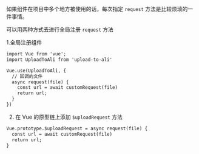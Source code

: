 如果组件在项目中多个地方被使用的话，每次指定 `request` 方法是比较烦琐的一件事情。

可以用两种方式去进行全局注册 `request` 方法

1.全局注册组件

```md
import Vue from 'vue';
import UploadToAli from 'upload-to-ali'

Vue.use(UploadToAli, {
  // 回调的文件
  async request(file) {
    const url = await customRequest(file)
    return url;
  }
})
```

2. 在 Vue 的原型链上添加 `$uploadRequest` 方法

```md
Vue.prototype.$uploadRequest = async request(file) {
  const url = await customRequest(file)
  return url;
}
```

